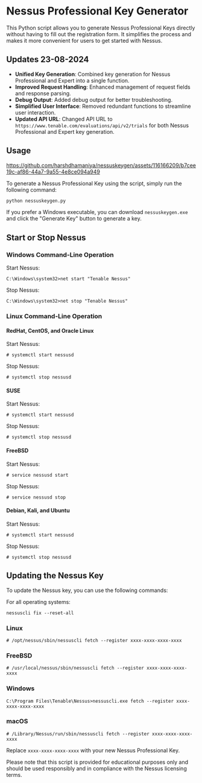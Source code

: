 # Nessus Professional Key Generator

This Python script allows you to generate Nessus Professional Keys directly without having to fill out the registration form. It simplifies the process and makes it more convenient for users to get started with Nessus.

## Updates 23-08-2024

- **Unified Key Generation**: Combined key generation for Nessus Professional and Expert into a single function.
- **Improved Request Handling**: Enhanced management of request fields and response parsing.
- **Debug Output**: Added debug output for better troubleshooting.
- **Simplified User Interface**: Removed redundant functions to streamline user interaction.
- **Updated API URL**: Changed API URL to `https://www.tenable.com/evaluations/api/v2/trials` for both Nessus Professional and Expert key generation.

## Usage

https://github.com/harshdhamaniya/nessuskeygen/assets/116166209/b7cee19c-af86-44a7-9a55-4e8ce094a949

To generate a Nessus Professional Key using the script, simply run the following command:

```bash
python nessuskeygen.py
```

If you prefer a Windows executable, you can download `nessuskeygen.exe` and click the "Generate Key" button to generate a key.

## Start or Stop Nessus

### Windows Command-Line Operation

Start Nessus:

```
C:\Windows\system32>net start "Tenable Nessus"
```

Stop Nessus:

```
C:\Windows\system32>net stop "Tenable Nessus"
```

### Linux Command-Line Operation

#### RedHat, CentOS, and Oracle Linux

Start Nessus:

```
# systemctl start nessusd
```

Stop Nessus:

```
# systemctl stop nessusd
```

#### SUSE

Start Nessus:

```
# systemctl start nessusd
```

Stop Nessus:

```
# systemctl stop nessusd
```

#### FreeBSD

Start Nessus:

```
# service nessusd start
```

Stop Nessus:

```
# service nessusd stop
```

#### Debian, Kali, and Ubuntu

Start Nessus:

```
# systemctl start nessusd
```

Stop Nessus:

```
# systemctl stop nessusd
```

## Updating the Nessus Key

To update the Nessus key, you can use the following commands:

For all operating systems:

```
nessuscli fix --reset-all
```

### Linux

```
# /opt/nessus/sbin/nessuscli fetch --register xxxx-xxxx-xxxx-xxxx
```

### FreeBSD

```
# /usr/local/nessus/sbin/nessuscli fetch --register xxxx-xxxx-xxxx-xxxx
```

### Windows

```
C:\Program Files\Tenable\Nessus>nessuscli.exe fetch --register xxxx-xxxx-xxxx-xxxx
```

### macOS

```
# /Library/Nessus/run/sbin/nessuscli fetch --register xxxx-xxxx-xxxx-xxxx
```

Replace `xxxx-xxxx-xxxx-xxxx` with your new Nessus Professional Key.

Please note that this script is provided for educational purposes only and should be used responsibly and in compliance with the Nessus licensing terms.
